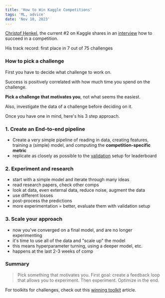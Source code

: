 ```yaml
---
title: 'How to Win Kaggle Competitions'
tags: 'ML, advice'
date: 'Nov 10, 2023'
---
```


[Christof Henkel](https://www.kaggle.com/christofhenkel), the current #2 on Kaggle shares in an [interview](https://www.youtube.com/watch?v=RF4LwRl0npQ) how to succeed in a competition.

His track record: first place in 7 out of 75 challenges

### How to pick a challenge

First you have to decide what challenge to work on.

Success is positively correlated with how much time you spend on the challenge.

**Pick a challenge that motivates you**, not what seems the easiest.

Also, investigate the data of a challenge before deciding on it.

Once you have one in mind, here's his 3 step approach.

### 1. Create an End-to-end pipeline

- Create a very simple pipeline of reading in data, creating features, training a (simple) model, and computing the **competition-specific metric**
- replicate as closely as possible to the [validation](https://learning.oreilly.com/library/view/the-kaggle-book/9781801817479/Text/Chapter_6.xhtml#_idParaDest-95) setup for leaderboard

### 2. Experiment and research

- start with a simple model and iterate through many ideas
- read research papers, check other comps
- look at data, even external data, reduce noise, augment the data
- use different losses
- post-process the predictions
- more experimentation = better, evaluate them with validation setup

### 3. Scale your approach

- now you've converged on a final model, and are no longer experimenting
- it's time to use all of the data and "scale up" the model
- this means hyperparameter turning, using a deeper model, etc.
- happens at the last 2-3 weeks of comp

### Summary

> Pick something that motivates you. First goal: create a feedback loop that allows you to experiment. Then experiment. Optimize in the end.

For toolkits for challenges, check out this [winning toolkit](https://mlcontests.com/winning-toolkit/) article.
